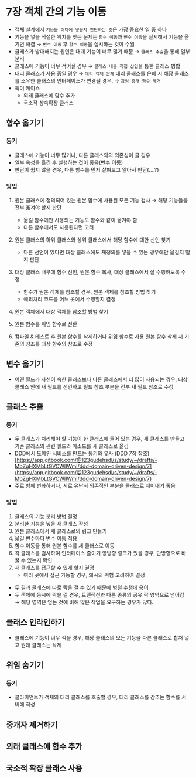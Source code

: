 # 7장 객체 간의 기능 이동

* 객체 설계에서 `기능을 어디에 넣을지 판단하는 것`은 가장 중요한 일 중 하나
* 기능을 넣을 적절한 위치를 찾는 문제는 `함수 이동`과 `변수 이동`을 실시해서 기능을 옮기면 해결 → `변수 이동` 후 `함수 이동`을 실시하는 것이 수월 
* 클래스가 방대해지는 원인은 대개 기능이 너무 많기 때문 → `클래스 추출`을 통해 일부 분리 
* 클래스에 기능이 너무 적어질 경우 → `클래스 내용 직접 삽입`을 통한 클래스 병합 
* 대리 클래스가 사용 중일 경우 → `대리 객체 은폐`   대리 클래스를 은폐 시 해당 클래스를 소유한 클래스의 인터페이스가 변경될 경우, → `과잉 중개 함수 제거` 
* 특이 케이스
  * 외래 클래스에 함수 추가
  * 국소적 상속확장 클래스 

## 함수 옮기기

### 동기

* 클래스에 기능이 너무 많거나, 다른 클래스와의 의존성이 클 경우  
* 일부 속성을 옮긴 후 실행하는 것이 좋음\(변수 이동\)
* 판단이 쉽지 않을 경우, 다른 함수를 먼저 살펴보고 알아서 판단\(....?\)

### 방법

1. 원본 클래스에 정의되어 있는 원본 함수에 사용된 모든 기능 검사 → 해당 기능들을 전부 옮겨야 할지 판단
   * 옮길 함수에만 사용되는 기능도 함수와 같이 옮겨야 함
   * 다른 함수에서도 사용된다면 고려 
2. 원본 클래스의 하위 클래스와 상위 클래스에서 해당 함수에 대한 선언 찾기

   * 다른 선언이 있다면 대상 클래스에도 재정의를 넣을 수 있는 경우에만 옮길지 말지 판단

3. 대상 클래스 내부에 함수 선언, 원본 함수 복사, 대상 클래스에서 잘 수행하도록 수정
   * 함수가 원본 객체를 참조할 경우, 원본 객체를 참조할 방법 찾기
   * 예외처리 코드를 어느 곳에서 수행할지 결정
4. 원본 객체에서 대상 객체를 참조할 방법 찾기
5. 원본 함수를 위임 함수로 전환
6. 컴파일 & 테스트 후 원본 함수를 삭제하거나 위임 함수로 사용 원본 함수 삭제 시 기존의 참조를 대상 함수의 참조로 수정

## 변수 옮기기

* 어떤 필드가 자신이 속한 클래스보다 다른 클래스에서 더 많이 사용되는 경우,  대상 클래스 안에 새 필드를 선언하고 필드 참조 부분을 전부 새 필드 참조로 수정

## 클래스 추출

### 동기

* 두 클래스가 처리해야 할 기능이 한 클래스에 들어 있는 경우,  새 클래스를 만들고 기존 클래스의 관련 필드와 메소드를 새 클래스로 옮김
* DDD에서 도메인 서비스를 만드는 동기와 유사 \(DDD 7장 참조\) [https://app.gitbook.com/@123gudehsdl/s/study/~/drafts/-MbZgHXMbLtGVCWlIWml/ddd-domain-driven-design/7](https://app.gitbook.com/@123gudehsdl/s/study/~/drafts/-MbZgHXMbLtGVCWlIWml/ddd-domain-driven-design/7) 
* 주로 함께 변화하거나, 서로 유난히 의존적인 부분을 클래스로 떼어내기 좋음

### 방법

1. 클래스의 기능 분리 방법 결정
2. 분리한 기능을 넣을 새 클래스 작성
3. 원본 클래스에서 새 클래스로의 링크 만들기
4. 옮길 변수마다 변수 이동 적용
5. 함수 이동을 통해 원본 함수를 새 클래스로 이동
6. 각 클래스를 검사하여 인터페이스 줄이기 양방향 링크가 있을 경우, 단방향으로 바꿀 수 있는지 확인
7. 새 클래스를 접근할 수 있게 할지 결정
   * 여러 곳에서 접근 가능할 경우, 왜곡의 위험 고려하여 결정

* 두 결과 클래스에 따로 락을 걸 수 있기 때문에 병렬 수행에 용이
* 두 객체에 동시에 락을 걸 경우, 트랜잭션과 다른 종류의 공유 락 영역으로 넘어감 → 해당 영역은 얻는 것에 비해 많은 작업을 요구하는 경우가 많다.

## 클래스 인라인하기

* 클래스에 기능이 너무 적을 경우, 해당 클래스의 모든 기능을 다른 클래스로 합쳐 넣고 원래 클래스는 삭제

## 위임 숨기기

### 동기

* 클라이언트가 객체의 대리 클래스를 호출할 경우, 대리 클래스를 감추는 함수를 서버에 작성

## 중개자 제거하기

## 외래 클래스에 함수 추가

## 국소적 확장 클래스 사용

